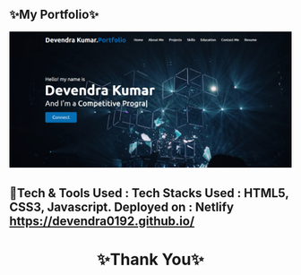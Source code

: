 ✨My Portfolio✨
---
<img src="./images/screenshot.png"/>

💫Tech & Tools Used :
Tech Stacks Used : HTML5, CSS3, Javascript.
Deployed on : Netlify
https://devendra0192.github.io/
----
<h1 align="center">✨Thank You✨</h1>

